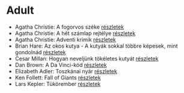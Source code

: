 # Adult

- Agatha Christie: A fogorvos széke [részletek](_details/%7Bopf.creator%7D.md#id_1747)
- Agatha Christie: A hét számlap rejtélye [részletek](_details/%7Bopf.creator%7D.md#id_1748)
- Agatha Christie: Adventi krimik [részletek](_details/%7Bopf.creator%7D.md#id_1761)
- Brian Hare: Az okos kutya - A kutyák sokkal többre képesek, mint gondolnád [részletek](_details/%7Bopf.creator%7D.md#id_1724)
- Cesar Millan: Hogyan neveljünk tökéletes kutyát [részletek](_details/%7Bopf.creator%7D.md#id_1725)
- Dan Brown: A Da Vinci-kód [részletek](_details/%7Bopf.creator%7D.md#id_1642)
- Elizabeth Adler: Toszkánai nyár [részletek](_details/%7Bopf.creator%7D.md#id_1211)
- Ken Follett: Fall of Giants [részletek](_details/%7Bopf.creator%7D.md#id_1641)
- Lars Kepler: Tükörember [részletek](_details/%7Bopf.creator%7D.md#id_1682)